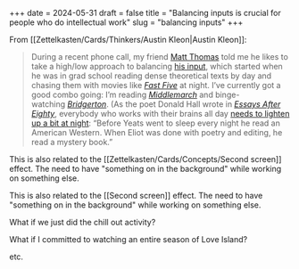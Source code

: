 +++
date = 2024-05-31
draft = false
title = "Balancing inputs is crucial for people who do intellectual work"
slug = "balancing inputs"
+++

From [[Zettelkasten/Cards/Thinkers/Austin Kleon|Austin Kleon]]:

> During a recent phone call, my friend [Matt Thomas](https://substack.com/redirect/51bc9be9-320d-453f-9612-5219b00149d9?j=eyJ1IjoiMnQxMmgifQ.fk0jTED9euRgHoRaY5C9-naZ29lv6nS_XQMiZp34Xo4) told me he likes to take a high/low approach to balancing [his input](https://substack.com/redirect/1acca1a5-379d-4820-846e-3adbd30147ec?j=eyJ1IjoiMnQxMmgifQ.fk0jTED9euRgHoRaY5C9-naZ29lv6nS_XQMiZp34Xo4), which started when he was in grad school reading dense theoretical texts by day and chasing them with movies like _[Fast Five](https://substack.com/redirect/32e61b95-a06e-4bea-9673-c9b3e32cd21d?j=eyJ1IjoiMnQxMmgifQ.fk0jTED9euRgHoRaY5C9-naZ29lv6nS_XQMiZp34Xo4)_ at night. I’ve currently got a good combo going: I’m reading _[Middlemarch](https://substack.com/redirect/f332162e-eb97-4a40-8b12-0ac469fd70a9?j=eyJ1IjoiMnQxMmgifQ.fk0jTED9euRgHoRaY5C9-naZ29lv6nS_XQMiZp34Xo4)_ and binge-watching _[Bridgerton](https://substack.com/redirect/4b5870d2-7d82-451f-aadf-1acc951df961?j=eyJ1IjoiMnQxMmgifQ.fk0jTED9euRgHoRaY5C9-naZ29lv6nS_XQMiZp34Xo4)_. (As the poet Donald Hall wrote in _[Essays After Eighty](https://substack.com/redirect/913355b1-6da9-49dd-a899-bbc16b185516?j=eyJ1IjoiMnQxMmgifQ.fk0jTED9euRgHoRaY5C9-naZ29lv6nS_XQMiZp34Xo4)_, everybody who works with their brains all day [needs to lighten up a bit at night](https://substack.com/redirect/23764a69-252b-4ea3-96e7-2fb221eb71e5?j=eyJ1IjoiMnQxMmgifQ.fk0jTED9euRgHoRaY5C9-naZ29lv6nS_XQMiZp34Xo4): “Before Yeats went to sleep every night he read an American Western. When Eliot was done with poetry and editing, he read a mystery book.”

This is also related to the [[Zettelkasten/Cards/Concepts/Second screen]] effect. The need to have "something on in the background" while working on something else.

This is also related to the [[Second screen]] effect. The need to have "something on in the background" while working on something else.

What if we just did the chill out activity? 

What if I committed to watching an entire season of Love Island? 

etc.
